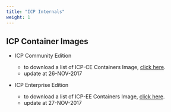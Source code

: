 ```yaml
---
title: "ICP Internals"
weight: 1
---
```


## ICP Container Images

- ICP Community Edition 
    - to download a list of ICP-CE Containers Image, [click here](https://raw.githubusercontent.com/IBMCloudBrazil/ibmcloudbrazil.github.io/master/_content/toolkit/icp-ce-docker-images.txt).
    - update at 26-NOV-2017


- ICP Enterprise Edition
    - to download a list of ICP-EE Containers Image, [click here](https://raw.githubusercontent.com/IBMCloudBrazil/ibmcloudbrazil.github.io/master/_content/toolkit/icp-ee-docker-images.txt).
    - update at 27-NOV-2017

